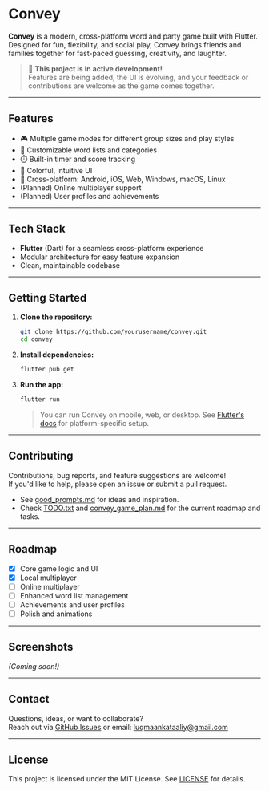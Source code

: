 # Convey

**Convey** is a modern, cross-platform word and party game built with Flutter. Designed for fun, flexibility, and social play, Convey brings friends and families together for fast-paced guessing, creativity, and laughter.

> 🚧 **This project is in active development!**  
> Features are being added, the UI is evolving, and your feedback or contributions are welcome as the game comes together.

---

## Features

- 🎮 Multiple game modes for different group sizes and play styles
- 📝 Customizable word lists and categories
- ⏱️ Built-in timer and score tracking
- 🌈 Colorful, intuitive UI
- 🔄 Cross-platform: Android, iOS, Web, Windows, macOS, Linux
- (Planned) Online multiplayer support
- (Planned) User profiles and achievements

---

## Tech Stack

- **Flutter** (Dart) for a seamless cross-platform experience
- Modular architecture for easy feature expansion
- Clean, maintainable codebase

---

## Getting Started

1. **Clone the repository:**
   ```sh
   git clone https://github.com/yourusername/convey.git
   cd convey
   ```
2. **Install dependencies:**
   ```sh
   flutter pub get
   ```
3. **Run the app:**
   ```sh
   flutter run
   ```
   > You can run Convey on mobile, web, or desktop. See [Flutter's docs](https://docs.flutter.dev/get-started/install) for platform-specific setup.

---

## Contributing

Contributions, bug reports, and feature suggestions are welcome!  
If you'd like to help, please open an issue or submit a pull request.

- See [good_prompts.md](good_prompts.md) for ideas and inspiration.
- Check [TODO.txt](TODO.txt) and [convey_game_plan.md](convey_game_plan.md) for the current roadmap and tasks.

---

## Roadmap

- [x] Core game logic and UI
- [x] Local multiplayer
- [ ] Online multiplayer
- [ ] Enhanced word list management
- [ ] Achievements and user profiles
- [ ] Polish and animations

---

## Screenshots

*(Coming soon!)*

---

## Contact

Questions, ideas, or want to collaborate?  
Reach out via [GitHub Issues](https://github.com/yourusername/convey/issues) or email: luqmaankataaliy@gmail.com

---

## License

This project is licensed under the MIT License. See [LICENSE](LICENSE) for details.

